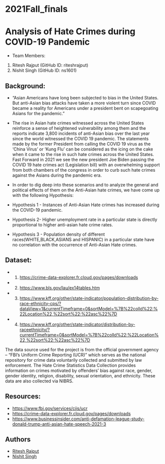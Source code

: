 # 2021Fall_finals

# Analysis of Hate Crimes during COVID-19 Pandemic

* Team Members:
1. Ritesh Rajput (GitHub ID: riteshrajput)
2. Nishit Singh (GitHub ID: ns1601)

## Background:

* “Asian Americans have long been subjected to bias in the United States. But anti-Asian bias attacks have taken a more violent turn since COVID became a reality for Americans under a president bent on scapegoating Asians for the pandemic.”

* The rise in Asian hate crimes witnessed across the United States reinforce a sense of heightened vulnerability among them and the reports indicate 3,800 incidents of anti-Asian bias over the last year since the world witnessed the COVID 19 pandemic. The statements made by the former President from calling the COVID 19 virus as the ‘China Virus’ or ‘Kung Flu’ can be considered as the icing on the cake when it came to the rise in such hate crimes across the United States. Fast Forward in 2021 we see the new president Joe Biden passing the COVID 19 hate crimes act (Legislation bill) with an overwhelming support from both chambers of the congress in order to curb such hate crimes against the Asians during the pandemic era. 

* In order to dig deep into these scenarios and to analyze the general and political effects of them on the Anti-Asian hate crimes, we have come up with the following Hypothesis:


*   Hypothesis 1 - Instances of Anti-Asian Hate crimes has increased during the COVID-19 pandemic.
*   Hypothesis 2- Higher unemployment rate in a particular state is directly proportional to higher anti-asian hate crime rates.
*   Hypothesis 3 - Population density of different races(WHITE,BLACK,ASIANS and HISPANIC) in a particular state have no correlation with the occurrence of Anti-Asian Hate crimes.

## Dataset: 

* 1. https://crime-data-explorer.fr.cloud.gov/pages/downloads
* 2. https://www.bls.gov/lau/ex14tables.htm
* 3. https://www.kff.org/other/state-indicator/population-distribution-by-race-ethnicity-cps/?dataView=1&currentTimeframe=0&sortModel=%7B%22colId%22:%22Location%22,%22sort%22:%22asc%22%7D
* 4. https://www.kff.org/other/state-indicator/distribution-by-raceethnicity/?currentTimeframe=0&sortModel=%7B%22colId%22:%22Location%22,%22sort%22:%22asc%22%7D

The data source used for the project is from the official government agency – “FBI’s Uniform Crime Reporting (UCR)” which serves as the national repository for crime data voluntarily collected and submitted by law enforcement. The Hate Crime Statistics Data Collection provides information on crimes motivated by offenders’ bias against race, gender, gender identity, religion, disability, sexual orientation, and ethnicity. These data are also collected via NIBRS.

## Resources:

* https://www.fbi.gov/services/cjis/ucr
* https://crime-data-explorer.fr.cloud.gov/pages/downloads
* https://www.businessinsider.com/anti-defamation-league-study-donald-trump-anti-asian-hate-speech-2021-3

## Authors

* [Ritesh Rajput](https://github.com/riteshrajput/)
* [Nishit Singh](https://github.com/ns1601/)
